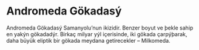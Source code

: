 # Andromeda Gökadasý

Andromeda Gökadasý Samanyolu’nun ikizidir. Benzer boyut ve þekle sahip en yakýn
gökadadýr. Birkaç milyar yýl içerisinde, iki gökada çarpýþarak, daha büyük
eliptik bir gökada meydana getirecekler – Milkomeda.
